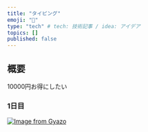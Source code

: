 ```yaml
---
title: "タイピング"
emoji: "🔖"
type: "tech" # tech: 技術記事 / idea: アイデア
topics: []
published: false
---
```


## 概要
10000円お得にしたい


### 1日目
[![Image from Gyazo](https://i.gyazo.com/2b033d5dd2d1ddeb5a7a9688bcdbbe84.png)](https://gyazo.com/2b033d5dd2d1ddeb5a7a9688bcdbbe84)

